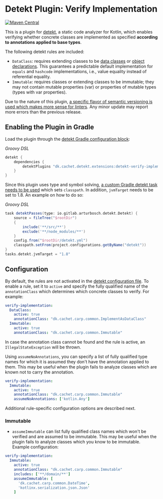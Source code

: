 # Detekt Plugin: Verify Implementation

[![Maven Central](https://maven-badges.herokuapp.com/maven-central/dk.cachet.detekt.extensions/detekt-verify-implementation/badge.svg)](https://mvnrepository.com/artifact/dk.cachet.detekt.extensions/detekt-verify-implementation)

This is a plugin for [detekt](https://detekt.github.io/detekt/), a static code analyzer for Kotlin,
which enables verifying whether concrete classes are implemented as specified **according to
annotations applied to base types**.

The following detekt rules are included:

-  `DataClass`: requires extending classes to be [data classes](https://kotlinlang.org/docs/reference/data-classes.html) or [object declarations](https://kotlinlang.org/docs/object-declarations.html#object-declarations).
   This guarantees a predictable default implementation for `equals` and `hashcode` implementations, i.e., value equality instead of referential equality.
-  `Immutable`: requires classes or extending classes to be immutable;
they may not contain mutable properties (var) or properties of mutable types (types with var properties).

Due to the nature of this plugin, [a specific flavor of semantic versioning is used which makes more sense for linters](https://stylelint.io/about/semantic-versioning). Any minor update may report more errors than the previous release.


## Enabling the Plugin in Gradle

Load the plugin through the [detekt Gradle configuration block](https://detekt.github.io/detekt/extensions.html#let-detekt-know-about-your-extensions):

_Groovy DSL_

```groovy
detekt {
    dependencies {
        detektPlugins "dk.cachet.detekt.extensions:detekt-verify-implementation:1.1.0"
    }
}
```

Since this plugin uses type and symbol solving, [a custom Gradle detekt task needs to be used](https://github.com/detekt/detekt/issues/2259) which sets `classpath`. In addition, `jvmTarget` needs to be set to 1.8.
An example on how to do so:

_Groovy DSL_

```groovy
task detektPasses(type: io.gitlab.arturbosch.detekt.Detekt) {
    source = fileTree("$rootDir")
    {
        include('**/src/**')
        exclude('**/node_modules/**')
    }
    config.from("$rootDir/detekt.yml")
    classpath.setFrom(project.configurations.getByName("detekt"))
}
tasks.detekt.jvmTarget = "1.8"
```

## Configuration

By default, the rules are not activated in the [detekt configuration file](https://detekt.github.io/detekt/configurations.html).
To enable a rule, set it to `active` and specify the fully qualified name of the `annotationClass` which determines which concrete classes to verify. For example:

```yaml
verify-implementation:
  DataClass:
    active: true
    annotationClass: "dk.cachet.carp.common.ImplementAsDataClass"
  Immutable:
    active: true
    annotationClass: "dk.cachet.carp.common.Immutable"
```

In case the annotation class cannot be found and the rule is active, an `IllegalStateException` will be thrown.

Using `assumeNoAnnotations`, you can specify a list of fully qualified type names
for which it is assumed they don't have the annotation applied to them.
This may be useful when the plugin fails to analyze classes which are known not to carry the annotation.

```yaml
verify-implementation:
  Immutable:
    active: true
    annotationClass: "dk.cachet.carp.common.Immutable"
    assumeNoAnnotations: ['kotlin.Any']
```

Additional rule-specific configuration options are described next.

### Immutable

- `assumeImmutable` can list fully qualified class names which won't be verified and are assumed to be immutable.
This may be useful when the plugin fails to analyze classes which you know to be immutable. Example configuration:

```yaml
verify-implementation:
  Immutable:
    active: true
    annotationClass: "dk.cachet.carp.common.Immutable"
    includes: ['**/domain/**']
    assumeImmutable: [
      'dk.cachet.carp.common.DateTime',
      'kotlinx.serialization.json.Json'
    ]
```
